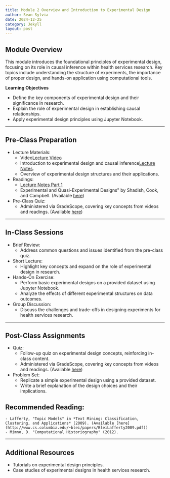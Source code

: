 ```yaml
---
title: Module 2 Overview and Introduction to Experimental Design
author: Sean Sylvia
date: 2024-12-25
category: Jekyll
layout: post
---
```


## Module Overview
This module introduces the foundational principles of experimental design, focusing on its role in causal inference within health services research. Key topics include understanding the structure of experiments, the importance of proper design, and hands-on application using computational tools.

**Learning Objectives**
-  Define the key components of experimental design and their significance in research.
-  Explain the role of experimental design in establishing causal relationships.
-  Apply experimental design principles using Jupyter Notebook.

---

## Pre-Class Preparation
 
- Lecture Materials:
    - Video[Lecture Video](https://www.notion.so/shuyis/lecturevideo/video1.wav)
    - Introduction to experimental design and causal inference[Lecture Notes](https://www.notion.so/shuyis/lecturevideo/video1.wav).
    - Overview of experimental design structures and their applications.
- Readings:
    - [Lecture Notes Part 1](https://www.notion.so/shuyis/lecturenotes/HPM883_day1.pdf)
    - Experimental and Quasi-Experimental Designs" by Shadish, Cook, and Campbell. (Available [here](http://r4ds.had.co.nz/index.html))
- Pre-Class Quiz:
    - Administered via GradeScope, covering key concepts from videos and readings. (Available [here](http://r4ds.had.co.nz/index.html))

---

## In-Class Sessions

- Brief Review:
    - Address common questions and issues identified from the pre-class quiz.
- Short Lecture:
    - Highlight key concepts and expand on the role of experimental design in research.
- Hands-On Exercise:
    - Perform basic experimental designs on a provided dataset using Jupyter Notebook.
    - Analyze the effects of different experimental structures on data outcomes.
- Group Discussion:
    - Discuss the challenges and trade-offs in designing experiments for health services research.

---

## Post-Class Assignments

- Quiz:
    - Follow-up quiz on experimental design concepts, reinforcing in-class content.
    - Administered via GradeScope, covering key concepts from videos and readings. (Available [here](http://r4ds.had.co.nz/index.html))
- Problem Set:
    - Replicate a simple experimental design using a provided dataset.
    - Write a brief explanation of the design choices and their implications.

## Recommended Reading:
    - Lafferty, "Topic Models" in *Text Mining: Classification, Clustering, and Applications* (2009). (Available [here](http://www.cs.columbia.edu/~blei/papers/BleiLafferty2009.pdf))
    - Mimno, D. "Computational Historiography" (2012).

---

## Additional Resources

- Tutorials on experimental design principles.
- Case studies of experimental designs in health services research.
